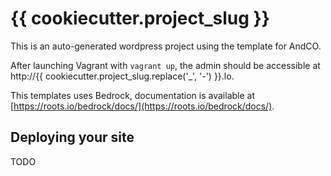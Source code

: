 # {{ cookiecutter.project_slug }}

This is an auto-generated wordpress project using the template for AndCO.

After launching Vagrant with `vagrant up`, the admin should be accessible at http://{{ cookiecutter.project_slug.replace('_', '-') }}.lo.

This templates uses Bedrock, documentation is available at [https://roots.io/bedrock/docs/](https://roots.io/bedrock/docs/).

Deploying your site
-------------------

TODO
